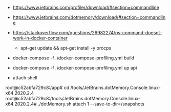  - https://www.jetbrains.com/profiler/download/#section=commandline
 - https://www.jetbrains.com/dotmemory/download/#section=commandline
 - https://stackoverflow.com/questions/26982274/ps-command-doesnt-work-in-docker-container
   - apt-get update && apt-get install -y procps

 - docker-compose -f .\docker-compose-profiling.yml build
 - docker-compose -f .\docker-compose-profiling.yml up api
 - attach shell

root@c52abfa729c8:/app# cd /tools/JetBrains.dotMemory.Console.linux-x64.2020.2.4
root@c52abfa729c8:/tools/JetBrains.dotMemory.Console.linux-x64.2020.2.4# ./dotMemory.sh attach 1 --save-to-dir=/snapshots